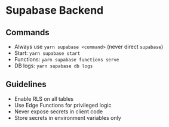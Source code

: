 # Supabase Backend

## Commands
- Always use `yarn supabase <command>` (never direct `supabase`)
- Start: `yarn supabase start`
- Functions: `yarn supabase functions serve`
- DB logs: `yarn supabase db logs`

## Guidelines
- Enable RLS on all tables
- Use Edge Functions for privileged logic
- Never expose secrets in client code
- Store secrets in environment variables only
